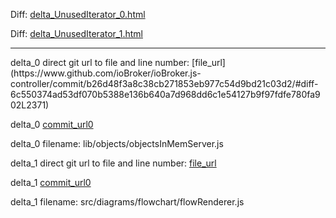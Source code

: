 Diff: [delta_UnusedIterator_0.html](./delta_UnusedIterator_0.html)

Diff: [delta_UnusedIterator_1.html](./delta_UnusedIterator_1.html)

<hr>
delta_0 direct git url to file and line number: [file_url](https://www.github.com/ioBroker/ioBroker.js-controller/commit/b26d48f3a8c38cb271853eb977c54d9bd21c03d2/#diff-6c550374ad53df070b5388e136b640a7d968dd6c1e54127b9f97fdfe780fa902L2371)

delta_0 [commit_url0](https://www.github.com/ioBroker/ioBroker.js-controller/commit/b26d48f3a8c38cb271853eb977c54d9bd21c03d2)

delta_0 filename: lib/objects/objectsInMemServer.js



delta_1 direct git url to file and line number: [file_url](https://www.github.com/mermaid-js/mermaid/commit/01541a3dc1b8129e8743448f5c4a5343e3cb0720/#diff-189f6263de3a14495f4c67a52667a2780005be4597000c72739f458c44c4faa0L458)

delta_1 [commit_url0](https://www.github.com/mermaid-js/mermaid/commit/01541a3dc1b8129e8743448f5c4a5343e3cb0720)

delta_1 filename: src/diagrams/flowchart/flowRenderer.js



